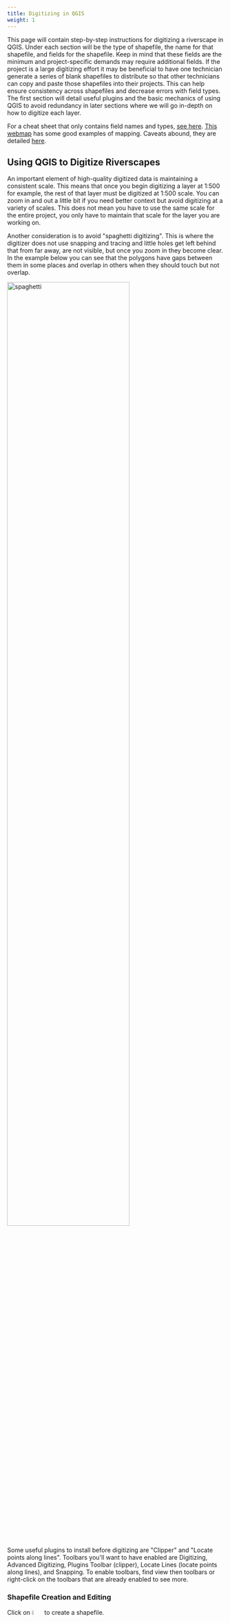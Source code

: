 ```yaml
---
title: Digitizing in QGIS
weight: 1
---
```


This page will contain step-by-step instructions for digitizing a riverscape in QGIS. Under each section will be the type of shapefile, the name for that shapefile, and fields for the shapefile. Keep in mind that these fields are the minimum and project-specific demands may require additional fields. If the project is a large digitizing effort it may be beneficial to have one technician generate a series of blank shapefiles to distribute so that other technicians can copy and paste those shapefiles into their projects. This can help ensure consistency across shapefiles and decrease errors with field types.
The first section will detail useful plugins and the basic mechanics of using QGIS to avoid redundancy in later sections where we will go in-depth on how to digitize each layer.

For a cheat sheet that only contains field names and types, [see here](https://docs.google.com/document/d/10IKopN1gDufCflItdEPjOzrOjzYp5hHpO2IO35zVeSE/edit?usp=sharing). [This webmap](https://leallysmith.github.io/LCTWebmap/#9/40.3109/-114.7453) has some good examples of mapping. Caveats abound, they are detailed [here](https://leallysmith.github.io/ETALHowTo/Digitizing%20Riverscapes/).

## Using QGIS to Digitize Riverscapes

An important element of high-quality digitized data is maintaining a consistent scale. This means that once you begin digitizing a layer at 1:500 for example, the rest of that layer must be digitized at 1:500 scale. You can zoom in and out a little bit if you need better context but avoid digitizing at a variety of scales. This does not mean you have to use the same scale for the entire project, you only have to maintain that scale for the layer you are working on.

Another consideration is to avoid "spaghetti digitizing". This is where the digitizer does not use snapping and tracing and little holes get left behind that from far away, are not visible, but once you zoom in they become clear. In the example below you can see that the polygons have gaps between them in some places and overlap in others when they should touch but not overlap.

<img src="{{ site.baseurl }}/QGISImages/spaghetti.png" alt="spaghetti" style="width:75%;" />

Some useful plugins to install before digitizing are "Clipper" and "Locate points along lines". Toolbars you'll want to have enabled are Digitizing, Advanced Digitizing, Plugins Toolbar (clipper), Locate Lines (locate points along lines), and Snapping. To enable toolbars, find view then toolbars or right-click on the toolbars that are already enabled to see more.



### Shapefile Creation and Editing

Click on <img src="{{ site.baseurl }}/QGISImages/shapefilebutton.PNG" alt="button" style="width:5%;" /> to create a shapefile. 

From here name your shapefile and choose its save location then select which type of shapefile you want, polygon, line, or point. Select an appropriate coordinate system for your site this will generally be NAD83/UTM zone ___. Adding fields can be done by naming the field, selecting what type of field it is, and then once that is filled out, clicking the "Add to Fields List" button. If you forget to add fields in this step, you can also do it from the field calculator after you finish creating the shapefile.

<img src="{{ site.baseurl }}/QGISImages/shapefilescreen.PNG" alt="button" style="width:50%;" />

To begin an edit session, select the add feature button. This will look different depending on whether you are working on a polygon, line, or point. <img src="{{ site.baseurl }}/QGISImages/editsession.png" alt="beginediting" style="width:15%;" />

### Field Calculation

To calculate fields click on the shapefile you want to calculate for and then either in the attribute table or the ribbon click on <img src="{{ site.baseurl }}/QGISImages/abacus.PNG" alt="button" style="width:5%;" />. Here you can create a field if you didn't during the shapefile creation step or "Update existing field". Select the field you'd like to calculate and enter the formula needed. Once that formula is entered, click "OK" and the fields will be calculated. The following is a list of useful formulas that you will likely be using:

**area($geometry)** - will calculate area in CRS units

**length($geometry)** - will calculate length in CRS units

**now()** - the date and time at that moment

**$y** - will calculate the latitude

**$x** - will calculate the longitude

**$area** - will calculate the area in the project's units NOT the CRS units

**$length** - will calculate length in the project's units NOT the CRS units

**A note on Strings**: you can use the field calculator to fill cells with text but the letters need to be within quote marks i.e. 'PUT TEXT HERE'

If you use area($geometry) and length($geometry), which is what I recommend, then these fields will be calculated using the coordinate system's units. You can check what units your CRS uses by looking it up through a search engine or by double clicking the layer to open the layer properties, then going to information, and under the Coordinate Reference Section (CRS) section the units will be shown. Ensure that the units your CRS uses are meters because that's what we generally use for digitizing units, NAD83/UTM Zone ___ uses meters. If your project needs to be in different units, use the appropriate CRS and change the area_sq_m column to be more representative of what you are using. You can also use $area and $length to calculate using units that you can set under Project > Properties > General > Measurements. If you choose this method be careful to make sure that QGIS doesn't change which units it's using.

### Symbology

There is a standard set of symbology we use in the lab to ensure all our data looks consistent. This symbology can be found at [0_ET_AL\NonProject\etal_Symbology](https://usu.box.com/s/gnnz887woonji63thadx59j792lx3dwk). They are named according to the layer they should be used for. To apply this symbology, navigate to the properties of the shapefile you are symbolizing. You can do this by double-clicking on the shapefile in your layer pane. Then, regardless of which tab you are on in the bottom left should be a dropdown that says style. From here, click load style then navigate to the directory outlined above. Select the appropriate QGIS Layer setting, then click load style, then click OK. The shapefile should now be symbolized. 

### Geopackaging

Once you've finished digitizing the riverscape, calculating the fields, and applying the proper symbology, you'll need to save all these shapefiles as a geopackage. This allows a user to load in all the layers at once and properly symbolized rather than unsymbolized shapefiles one at a time. To package shapefiles, use the "Package Layers" tool from QGIS. You'll select all your layers in inputs and then select where you want it saved and the name. Then run, and now you've created a geopackage! 

### Metadata

This [metadata template](https://usu.box.com/s/kg71wsj4gfl4zcd98wm36wl8p5po8baz) is a good baseline to build your metadata off of. While you may not need the geomorphic units and transects sections you can use the following template as a base to build your project metadata on:

- **Name**: Your name
- **Date**: The date you started digitizing
- **Has the digitizer been to the site?**: You'll state yes or no regarding whether you've been to the site or not
- **Lines of evidence**: List your lines of evidence in digitizing. This refers to the sorts of imagery, rasters, and shapefiles you used to get more context of the site (i.e. 10m DEM, Google Earth, high-res orthoimage)
- **Scale**: For each layer, you'll denote what scale you used for digitizing
- **Confidence of Accuracy**: How confident are you that your mapping is accurate; low, medium, or high? The confidence of accuracy is also a good place to list what reasons you had for your confidence level.

For creating FGDC CSDGM formatted metadata there are tools in both Arc and QGIS that can help and [this website](https://go.mdeditor.org/#/export). This style of metadata will generally only be necessary if the data you create will end up in a government database. This means that unless you're told to create this specifically, just use the template above.

